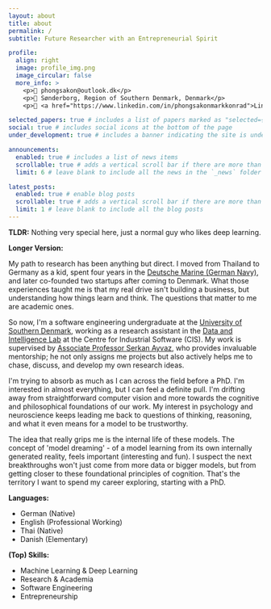 ```yaml
---
layout: about
title: about
permalink: /
subtitle: Future Researcher with an Entrepreneurial Spirit

profile:
  align: right
  image: profile_img.png
  image_circular: false
  more_info: >
    <p>📧 phongsakon@outlook.dk</p>
    <p>📍 Sønderborg, Region of Southern Denmark, Denmark</p>
    <p>🔗 <a href="https://www.linkedin.com/in/phongsakonmarkkonrad">LinkedIn</a></p>

selected_papers: true # includes a list of papers marked as "selected={true}"
social: true # includes social icons at the bottom of the page
under_development: true # includes a banner indicating the site is under development

announcements:
  enabled: true # includes a list of news items
  scrollable: true # adds a vertical scroll bar if there are more than 3 news items
  limit: 6 # leave blank to include all the news in the `_news` folder

latest_posts:
  enabled: true # enable blog posts
  scrollable: true # adds a vertical scroll bar if there are more than 3 new posts items
  limit: 1 # leave blank to include all the blog posts
---
```


**TLDR:** Nothing very special here, just a normal guy who likes deep learning.

**Longer Version:**

My path to research has been anything but direct. I moved from Thailand to Germany as a kid, spent four years in the [Deutsche Marine (German Navy)](https://www.bundeswehr.de/), and later co-founded two startups after coming to Denmark. What those experiences taught me is that my real drive isn't building a business, but understanding how things learn and think. The questions that matter to me are academic ones.

So now, I'm a software engineering undergraduate at the [University of Southern Denmark](https://www.sdu.dk/en), working as a research assistant in the [Data and Intelligence Lab](https://www.sdu.dk/en/forskning/cis/laboratories/data-and-intelligence-lab) at the Centre for Industrial Software (CIS). My work is supervised by [Associate Professor Serkan Ayvaz](https://scholar.google.com/citations?user=ihaclQQAAAAJ&hl=en), who provides invaluable mentorship; he not only assigns me projects but also actively helps me to chase, discuss, and develop my own research ideas.

I'm trying to absorb as much as I can across the field before a PhD. I'm interested in almost everything, but I can feel a definite pull. I'm drifting away from straightforward computer vision and more towards the cognitive and philosophical foundations of our work. My interest in psychology and neuroscience keeps leading me back to questions of thinking, reasoning, and what it even means for a model to be trustworthy.

The idea that really grips me is the internal life of these models. The concept of 'model dreaming' - of a model learning from its own internally generated reality, feels important (interesting and fun). I suspect the next breakthroughs won't just come from more data or bigger models, but from getting closer to these foundational principles of cognition. That's the territory I want to spend my career exploring, starting with a PhD.

**Languages:**
- German (Native)
- English (Professional Working)
- Thai (Native)
- Danish (Elementary)

**(Top) Skills:**
- Machine Learning & Deep Learning
- Research & Academia
- Software Engineering
- Entrepreneurship